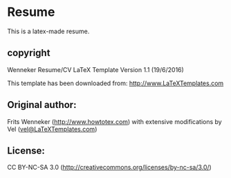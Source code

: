 # Resume
This is a latex-made resume.

## copyright
Wenneker Resume/CV
LaTeX Template
Version 1.1 (19/6/2016)

This template has been downloaded from:
http://www.LaTeXTemplates.com

## Original author:
Frits Wenneker (http://www.howtotex.com) with extensive modifications by Vel (vel@LaTeXTemplates.com)

## License:
CC BY-NC-SA 3.0 (http://creativecommons.org/licenses/by-nc-sa/3.0/)
